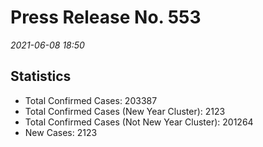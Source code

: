 
# Press Release No. 553
*2021-06-08 18:50*
## Statistics
* Total Confirmed Cases: 203387
* Total Confirmed Cases (New Year Cluster): 2123
* Total Confirmed Cases (Not New Year Cluster): 201264
* New Cases: 2123



    